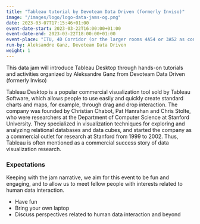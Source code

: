 ```yaml
---
title: "Tableau tutorial by Devoteam Data Driven (formerly Inviso)"
image: "/images/logo/logo-data-jams-og.png"
date: 2023-03-07T17:15:46+01:00
event-date-start: 2023-03-22T16:00:00+01:00
event-date-end: 2023-03-22T18:00:00+01:00
event-place: "ITU, 4D Corridor (or the larger rooms 4A54 or 3A52 as contingency)"
run-by: Aleksandre Ganz, Devoteam Data Driven
weight: 1
---
```


This data jam will introduce Tableau Desktop through hands-on tutorials and activities organized by Aleksandre Ganz from Devoteam Data Driven (formerly Inviso)

Tableau Desktop is a popular commercial visualization tool sold by Tableau Software, which allows people to use easily and quickly create standard charts and maps, for example, through drag and drop interaction. The company was founded by Christian Chabot, Pat Hanrahan and Chris Stolte, who were researchers at the Department of Computer Science at Stanford University. They specialized in visualization techniques for exploring and analyzing relational databases and data cubes, and started the company as a commercial outlet for research at Stanford from 1999 to 2002. Thus, Tableau is often mentioned as a commercial success story of data visualization research.

<!-- For our activity, we will... -->

<!-- ### Schedule  -->

<!-- We loosely follow this plan but are open to drop-ins as time permits.   -->

<!-- A detailed schedule will be available closer to the event. -->
<!-- | 16.00 | Introduction to Data Jams, Data Illustrator and Charticulator
| 16.20 | Introduction to the activity 
| 16.30 | Creating the weather visualization in Data Illustrator 
| 17.00 | Check in and informal chat 
| 17.15 | Creating the weather visualization in Charticulator 
| 17.45 | Reflections, wrap-up, and informal chat -->

### Expectations

Keeping with the jam narrative, we aim for this event to be fun and engaging, and to allow us to meet fellow people with interests related to human data interaction.

* Have fun 
* Bring your own laptop 
* Discuss perspectives related to human data interaction and beyond 

